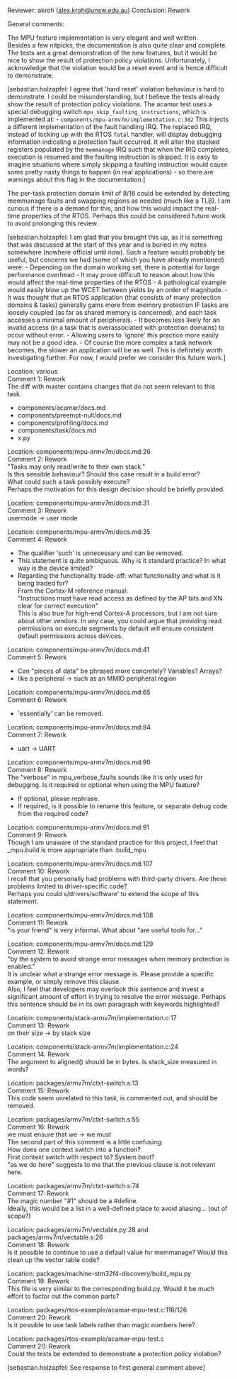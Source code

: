 Reviewer: akroh (alex.kroh@unsw.edu.au)
Conclusion: Rework

General comments:

The MPU feature implementation is very elegant and well written.  
Besides a few nitpicks, the documentation is also quite clear and complete.  
The tests are a great demonstration of the new features, but it would be nice to show the result of protection
policy violations. Unfortunately, I acknowledge that the violation would be a reset event and is
hence difficult to demonstrate.

[sebastian.holzapfel: I agree that 'hard reset' violation behaviour is hard to demonstrate.
I could be misunderstanding, but I believe the tests already show the result of protection policy violations.
The acamar test uses a special debugging switch `mpu_skip_faulting_instructions`, which is implemented at:
    - `components/mpu-armv7m/implementation.c:382`
This injects a different implementation of the fault handling IRQ.
The replaced IRQ, instead of locking up with the RTOS `fatal` handler, will display debugging information indicating a protection fault occurred.
It will alter the stacked registers populated by the `memmanage` IRQ such that when the IRQ completes, execution is resumed and the faulting instruction is skipped.
It is easy to imagine situations where simply skipping a faulting instruction would cause some pretty nasty things to happen (in real applications) - so there are warnings about this flag in the documentation.]

The per-task protection domain limit of 8/16 could be extended by detecting memmanage faults and swapping
regions as needed (much like a TLB). I am curious if there is a demand for this, and how this would impact the
real-time properties of the RTOS. Perhaps this could be considered future work to avoid prolonging this review.

[sebastian.holzapfel: I am glad that you brought this up, as it is something that was discussed at the start of this year and is buried in my notes somewhere (nowhere official until now).
Such a feature would probably be useful, but concerns we had (some of which you have already mentioned) were:
    - Depending on the domain working set, there is potential for large performance overhead
    - It may prove difficult to reason about how this would affect the real-time properties of the RTOS
        - A pathological example would easily blow up the WCET between yields by an order of magnitude.
    - It was thought that an RTOS application (that consists of many protection domains & tasks) generally gains more from memory protection IF tasks are loosely coupled (as far as shared memory is concerned), and each task accesses a minimal amount of peripherals.
        - It becomes less likely for an invalid access (in a task that is overassociated with protection domains) to occur without error.
        - Allowing users to 'ignore' this practice more easily may not be a good idea.
        - Of course the more complex a task network becomes, the slower an application will be as well.
This is definitely worth investigating further.
For now, I would prefer we consider this future work.]

Location: various  
Comment 1: Rework  
The diff with master contains changes that do not seem relevant to this task.  
 - components/acamar/docs.md
 - components/preempt-null/docs.md
 - components/profiling/docs.md
 - components/task/docs.md
 - x.py


Location: components/mpu-armv7m/docs.md:26  
Comment 2: Rework  
"Tasks may only read/write to their own stack."  
Is this sensible behaviour? Should this case result in a build error?  
What could such a task possibly execute?  
Perhaps the motivation for this design decision should be briefly provided.


Location: components/mpu-armv7m/docs.md:31  
Comment 3: Rework  
usermode -> user mode


Location: components/mpu-armv7m/docs.md:35  
Comment 4: Rework  
* The qualifier 'such' is unnecessary and can be removed.  
* This statement is quite ambiguous. Why is it standard practice? In what way is the device limited?  
* Regarding the functionality trade-off: what functionality and what is it being traded for?  
From the Cortex-M reference manual:  
 "Instructions must have read access as defined by the AP bits and XN clear for correct execution"  
This is also true for high-end Cortex-A processors, but I am not sure about other vendors.
In any case, you could argue that providing read permissions on execute segments by default will
ensure consistent default permissions across devices.


Location: components/mpu-armv7m/docs.md:41  
Comment 5: Rework  
* Can "pieces of data" be phrased more concretely? Variables? Arrays?  
* like a peripheral ->  such as an MMIO peripheral region


Location: components/mpu-armv7m/docs.md:65  
Comment 6: Rework  
* 'essentially' can be removed.


Location: components/mpu-armv7m/docs.md:84  
Comment 7: Rework  
* uart -> UART


Location: components/mpu-armv7m/docs.md:90  
Comment 8: Rework  
The "verbose" in mpu\_verbose\_faults sounds like it is only used for debugging. Is it required or optional when
using the MPU feature?  
 - If optional, please rephrase.
 - If required, is it possible to rename this feature, or separate debug code from the required code?


Location: components/mpu-armv7m/docs.md:91  
Comment 9: Rework  
Though I am unaware of the standard practice for this project, I feel that <machine>\_mpu.build is more
appropriate than <machine>.build\_mpu

Location: components/mpu-armv7m/docs.md:107  
Comment 10: Rework  
I recall that you personally had problems with third-party drivers. Are these problems limited to
driver-specific code?  
Perhaps you could s/drivers/software' to extend the scope of this statement.

Location: components/mpu-armv7m/docs.md:108  
Comment 11: Rework  
"is your friend" is very informal. What about "are useful tools for..."

Location: components/mpu-armv7m/docs.md:129  
Comment 12: Rework  
"by the system to avoid strange error messages when memory protection is enabled."  
It is unclear what a strange error message is. Please provide a specific example, or simply remove this clause.  
Also, I feel that developers may overlook this sentence and invest a significant amount of effort in trying to
resolve the error message. Perhaps this sentence should be in its own paragraph with keywords highlighted?


Location: components/stack-armv7m/implementation.c:17  
Comment 13: Rework  
on their size -> by stack size


Location: components/stack-armv7m/implementation.c:24  
Comment 14: Rework  
The argument to aligned() should be in bytes. Is stack\_size measured in words?


Location: packages/armv7m/ctxt-switch.s:13  
Comment 15: Rework  
This code seem unrelated to this task, is commented out, and should be removed.

Location: packages/armv7m/ctxt-switch.s:55  
Comment 16: Rework  
we must ensure that we -> we must  
The second part of this comment is a little confusing:  
 How does one context switch into a function?  
 First context switch with respect to? System boot?  
 "as we do here" suggests to me that the previous clause is not relevant here.  


Location: packages/armv7m/ctxt-switch.s:74  
Comment 17: Rework  
 The magic number "#1" should be a #define.  
 Ideally, this would be a list in a well-defined place to avoid aliasing... (out of scope?)


Location: packages/armv7m/vectable.py:28 and packages/armv7m/vectable.s:26  
Comment 18: Rework  
Is it possible to continue to use a default value for memmanage? Would this clean up the vector table code?


Location: packages/machine-stm32f4-discovery/build_mpu.py  
Comment 19: Rework  
This file is very similar to the corresponding build.py. Would it be much effort to factor out the common parts?


Location: packages/rtos-example/acamar-mpu-test.c:116/126  
Comment 20: Rework  
Is it possible to use task labels rather than magic numbers here?

Location: packages/rtos-example/acamar-mpu-test.c  
Comment 20: Rework  
Could the tests be extended to demonstrate a protection policy violation?

[sebastian.holzapfel: See response to first general comment above]
